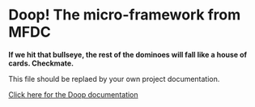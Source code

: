 Doop! The micro-framework from MFDC
===================================
**If we hit that bullseye, the rest of the dominoes will fall like a house of cards. Checkmate.**


This file should be replaed by your own project documentation.


[Click here for the Doop documentation](DOOP/)
